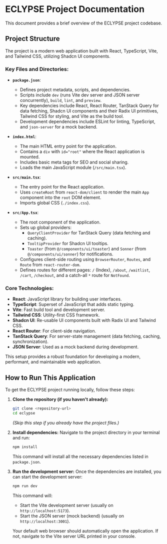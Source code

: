 # ECLYPSE Project Documentation

This document provides a brief overview of the ECLYPSE project codebase.

## Project Structure

The project is a modern web application built with React, TypeScript, Vite, and Tailwind CSS, utilizing Shadcn UI components.

### Key Files and Directories:

*   **`package.json`**:
    *   Defines project metadata, scripts, and dependencies.
    *   Scripts include `dev` (runs Vite dev server and JSON server concurrently), `build`, `lint`, and `preview`.
    *   Key dependencies include React, React Router, TanStack Query for data fetching, Shadcn UI components and their Radix UI primitives, Tailwind CSS for styling, and Vite as the build tool.
    *   Development dependencies include ESLint for linting, TypeScript, and `json-server` for a mock backend.

*   **`index.html`**:
    *   The main HTML entry point for the application.
    *   Contains a `div` with `id="root"` where the React application is mounted.
    *   Includes basic meta tags for SEO and social sharing.
    *   Loads the main JavaScript module (`/src/main.tsx`).

*   **`src/main.tsx`**:
    *   The entry point for the React application.
    *   Uses `createRoot` from `react-dom/client` to render the main `App` component into the `root` DOM element.
    *   Imports global CSS (`./index.css`).

*   **`src/App.tsx`**:
    *   The root component of the application.
    *   Sets up global providers:
        *   `QueryClientProvider` for TanStack Query (data fetching and caching).
        *   `TooltipProvider` for Shadcn UI tooltips.
        *   `Toaster` (from `@/components/ui/toaster`) and `Sonner` (from `@/components/ui/sonner`) for notifications.
    *   Configures client-side routing using `BrowserRouter`, `Routes`, and `Route` from `react-router-dom`.
    *   Defines routes for different pages: `/` (Index), `/about`, `/waitlist`, `/cart`, `/checkout`, and a catch-all `*` route for `NotFound`.

### Core Technologies:

*   **React**: JavaScript library for building user interfaces.
*   **TypeScript**: Superset of JavaScript that adds static typing.
*   **Vite**: Fast build tool and development server.
*   **Tailwind CSS**: Utility-first CSS framework.
*   **Shadcn UI**: Re-usable UI components built with Radix UI and Tailwind CSS.
*   **React Router**: For client-side navigation.
*   **TanStack Query**: For server-state management (data fetching, caching, synchronization).
*   **JSON Server**: Used as a mock backend during development.

This setup provides a robust foundation for developing a modern, performant, and maintainable web application.

## How to Run This Application

To get the ECLYPSE project running locally, follow these steps:

1.  **Clone the repository (if you haven't already):**
    ```bash
    git clone <repository-url>
    cd eclypse 
    ```
    *(Skip this step if you already have the project files.)*

2.  **Install dependencies:**
    Navigate to the project directory in your terminal and run:
    ```bash
    npm install
    ```
    This command will install all the necessary dependencies listed in `package.json`.

3.  **Run the development server:**
    Once the dependencies are installed, you can start the development server:
    ```bash
    npm run dev
    ```
    This command will:
    *   Start the Vite development server (usually on `http://localhost:5173`).
    *   Start the JSON server (mock backend) (usually on `http://localhost:3001`).

    Your default web browser should automatically open the application. If not, navigate to the Vite server URL printed in your console.
